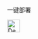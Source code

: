 一键部署

[<img src="https://vercel.com/button" alt="Deploy on Vercel" height="30">](https://vercel.com/new/clone?repository-url=https://github.com/chatgpt-register-latest/hexo-template-butterfly&project-name=hexo-template-butterfly&repository-name=hexo-template-butterfly)




